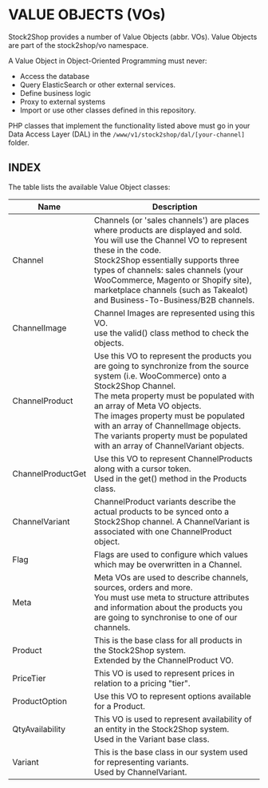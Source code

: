 # VALUE OBJECTS (VOs)

Stock2Shop provides a number of Value Objects (abbr. VOs). 
Value Objects are part of the stock2shop/vo namespace.

A Value Object in Object-Oriented Programming must never:

- Access the database
- Query ElasticSearch or other external services.
- Define business logic
- Proxy to external systems
- Import or use other classes defined in this repository.

PHP classes that implement the functionality listed above must go in your Data Access Layer (DAL) in the 
`/www/v1/stock2shop/dal/[your-channel]` folder.

## INDEX

The table lists the available Value Object classes:

| Name              | Description                                                                                                                                                                                                                                                                                                                                                                               |
|-------------------|-------------------------------------------------------------------------------------------------------------------------------------------------------------------------------------------------------------------------------------------------------------------------------------------------------------------------------------------------------------------------------------------|
| Channel           | Channels (or 'sales channels') are places where products are displayed and sold. <br/>You will use the Channel VO to represent these in the code. <br/>Stock2Shop essentially supports three types of channels: sales channels (your WooCommerce, Magento or Shopify site), marketplace channels (such as Takealot) and Business-To-Business/B2B channels.                                |
| ChannelImage      | Channel Images are represented using this VO. <br/>use the valid() class method to check the objects.                                                                                                                                                                                                                                                                                     |
| ChannelProduct    | Use this VO to represent the products you are going to synchronize from the source system (i.e. WooCommerce) onto a Stock2Shop Channel. <br/>The meta property must be populated with an array of Meta VO objects. <br/>The images property must be populated with an array of ChannelImage objects.<br/>The variants property must be populated with an array of ChannelVariant objects. | 
| ChannelProductGet | Use this VO to represent ChannelProducts along with a cursor token. <br/>Used in the get() method in the Products class.                                                                                                                                                                                                                                                                  | 
| ChannelVariant    | ChannelProduct variants describe the actual products to be synced onto a Stock2Shop channel. A ChannelVariant is associated with one ChannelProduct object.                                                                                                                                                                                                                               |
| Flag              | Flags are used to configure which values which may be overwritten in a Channel.                                                                                                                                                                                                                                                                                                           | 
| Meta              | Meta VOs are used to describe channels, sources, orders and more. <br/>You must use meta to structure attributes and information about the products you are going to synchronise to one of our channels.                                                                                                                                                                                  |
| Product           | This is the base class for all products in the Stock2Shop system. <br/>Extended by the ChannelProduct VO.                                                                                                                                                                                                                                                                                 |
| PriceTier         | This VO is used to represent prices in relation to a pricing "tier".                                                                                                                                                                                                                                                                                                                      |
| ProductOption     | Use this VO to represent options available for a Product.                                                                                                                                                                                                                                                                                                                                 |
| QtyAvailability   | This VO is used to represent availability of an entity in the Stock2Shop system. <br/>Used in the Variant base class.                                                                                                                                                                                                                                                                     |
| Variant           | This is the base class in our system used for representing variants. <br/>Used by ChannelVariant.                                                                                                                                                                                                                                                                                         |
